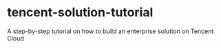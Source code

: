 # tencent-solution-tutorial
A step-by-step tutorial on how to build an enterprise solution on Tencent Cloud
